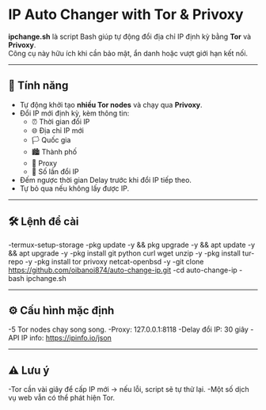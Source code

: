 # IP Auto Changer with Tor & Privoxy

**ipchange.sh** là script Bash giúp tự động đổi địa chỉ IP định kỳ bằng **Tor** và **Privoxy**.  
Công cụ này hữu ích khi cần bảo mật, ẩn danh hoặc vượt giới hạn kết nối.

---

## 📌 Tính năng
- Tự động khởi tạo **nhiều Tor nodes** và chạy qua **Privoxy**.
- Đổi IP mới định kỳ, kèm thông tin:
  - ⏰ Thời gian đổi IP
  - 🌐 Địa chỉ IP mới
  - 🏳 Quốc gia
  - 🏙 Thành phố
  - 🔌 Proxy
  - 🔄 Số lần đổi IP
- Đếm ngược thời gian Delay trước khi đổi IP tiếp theo.
- Tự bỏ qua nếu không lấy được IP.

---

## 🛠 Lệnh để cài

-termux-setup-storage
-pkg update -y && pkg upgrade -y && apt update -y && apt upgrade -y
-pkg install git python curl wget unzip -y
-pkg install tur-repo -y
-pkg install tor privoxy netcat-openbsd -y
-git clone https://github.com/oibanoi874/auto-change-ip.git
-cd auto-change-ip
-bash ipchange.sh

---

## ⚙ Cấu hình mặc định

-5 Tor nodes chạy song song.
 -Proxy: 127.0.0.1:8118
 -Delay đổi IP: 30 giây
 -API IP info: https://ipinfo.io/json

 ---

 ## ⚠ Lưu ý
-Tor cần vài giây để cấp IP mới → nếu lỗi, script sẽ tự thử lại.
-Một số dịch vụ web vẫn có thể phát hiện Tor.
